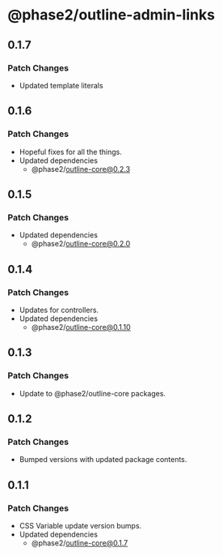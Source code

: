# @phase2/outline-admin-links

## 0.1.7

### Patch Changes

- Updated template literals

## 0.1.6

### Patch Changes

- Hopeful fixes for all the things.
- Updated dependencies
  - @phase2/outline-core@0.2.3

## 0.1.5

### Patch Changes

- Updated dependencies
  - @phase2/outline-core@0.2.0

## 0.1.4

### Patch Changes

- Updates for controllers.
- Updated dependencies
  - @phase2/outline-core@0.1.10

## 0.1.3

### Patch Changes

- Update to @phase2/outline-core packages.

## 0.1.2

### Patch Changes

- Bumped versions with updated package contents.

## 0.1.1

### Patch Changes

- CSS Variable update version bumps.
- Updated dependencies
  - @phase2/outline-core@0.1.7
